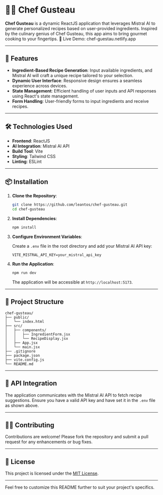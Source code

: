 # 👨‍🍳 Chef Gusteau

**Chef Gusteau** is a dynamic ReactJS application that leverages Mistral AI to generate personalized recipes based on user-provided ingredients. Inspired by the culinary genius of Chef Gusteau, this app aims to bring gourmet cooking to your fingertips.
🔗 Live Demo: chef-guestau.netlify.app

---

## 🚀 Features

* **Ingredient-Based Recipe Generation**: Input available ingredients, and Mistral AI will craft a unique recipe tailored to your selection.
* **Dynamic User Interface**: Responsive design ensures a seamless experience across devices.
* **State Management**: Efficient handling of user inputs and API responses using React's state management.
* **Form Handling**: User-friendly forms to input ingredients and receive recipes.

---

## 🛠️ Technologies Used

* **Frontend**: ReactJS
* **AI Integration**: Mistral AI API
* **Build Tool**: Vite
* **Styling**: Tailwind CSS
* **Linting**: ESLint

---

## 📦 Installation

1. **Clone the Repository**:

   ```bash
   git clone https://github.com/leantos/chef-gusteau.git
   cd chef-gusteau
   ```

2. **Install Dependencies**:

   ```bash
   npm install
   ```

3. **Configure Environment Variables**:

   Create a `.env` file in the root directory and add your Mistral AI API key:

   ```env
   VITE_MISTRAL_API_KEY=your_mistral_api_key
   ```

4. **Run the Application**:

   ```bash
   npm run dev
   ```

   The application will be accessible at `http://localhost:5173`.

---

## 📁 Project Structure

```
chef-gusteau/
├── public/
│   └── index.html
├── src/
│   ├── components/
│   │   ├── IngredientForm.jsx
│   │   └── RecipeDisplay.jsx
│   ├── App.jsx
│   └── main.jsx
├── .gitignore
├── package.json
├── vite.config.js
└── README.md
```

---

## 🤖 API Integration

The application communicates with the Mistral AI API to fetch recipe suggestions. Ensure you have a valid API key and have set it in the `.env` file as shown above.

---

## 🧑‍💻 Contributing

Contributions are welcome! Please fork the repository and submit a pull request for any enhancements or bug fixes.

---

## 📄 License

This project is licensed under the [MIT License](LICENSE).

---

Feel free to customize this README further to suit your project's specifics.
